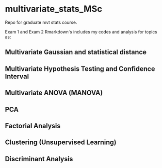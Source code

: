 # multivariate_stats_MSc
Repo for graduate mvt stats course.

Exam 1 and Exam 2 Rmarkdown's includes my codes and analysis for topics as:

## Multivariate Gaussian and statistical distance 
## Multivariate Hypothesis Testing and Confidence Interval
## Multivariate ANOVA (MANOVA)
## PCA 
## Factorial Analysis
## Clustering (Unsupervised Learning)
## Discriminant Analysis
